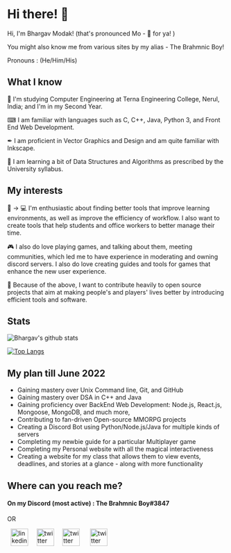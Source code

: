 # Hi there! 👋

Hi, I'm Bhargav Modak! (that's pronounced Mo - 🦆 for ya! )

You might also know me from various sites by my alias - The Brahmnic Boy!

Pronouns : (He/Him/His)

## What I know 

🏫 I'm studying Computer Engineering at Terna Engineering College, Nerul, India; and I'm in my Second Year.

⌨ I am familiar with languages such as C, C++, Java, Python 3, and Front End Web Development.

✒ I am proficient in Vector Graphics and Design and am quite familiar with Inkscape.

🔗 I am learning a bit of Data Structures and Algorithms as prescribed by the University syllabus.

## My interests

📖 → 💻 I'm enthusiastic about finding better tools that improve learning environments, as well as improve the efficiency of workflow. I also want to create tools that help students and office workers to better manage their time.

🎮 I also do love playing games, and talking about them, meeting communities, which led me to have experience in moderating and owning discord servers. I also do love creating guides and tools for games that enhance the new user experience.

👐 Because of the above, I want to contribute heavily to open source projects that aim at making people's and players' lives better by introducing efficient tools and software.

## Stats
![Bhargav's github stats](https://github-readme-stats.vercel.app/api?username=TheBrahmnicBoy&show_icons=true&theme=radical)

[![Top Langs](https://github-readme-stats.vercel.app/api/top-langs/?username=TheBrahmnicBoy&layout=compact)](https://github.com/TheBrahmnicBoy/github-readme-stats)

## My plan till June 2022
- Gaining mastery over Unix Command line, Git, and GitHub
- Gaining mastery over DSA in C++ and Java
- Gaining proficiency over BackEnd Web Development: Node.js, React.js, Mongoose, MongoDB, and much more,
- Contributing to fan-driven Open-source MMORPG projects
- Creating a Discord Bot using Python/Node.js/Java for multiple kinds of servers
- Completing my newbie guide for a particular Multiplayer game
- Completing my Personal website with all the magical interactiveness
- Creating a website for my class that allows them to view events, deadlines, and stories at a glance - along with more functionality

## Where can you reach me?

#### On my Discord (most active) : The Brahmnic Boy#3847

OR

&nbsp;&nbsp;[<img src='https://github.com/TheDudeThatCode/TheDudeThatCode/blob/master/Assets/Linkedin.svg' alt='linkedin' height='40'>](https://www.linkedin.com/in/thebrahmnicboy/)&nbsp;&nbsp;&nbsp;&nbsp;  [<img src='https://github.com/TheDudeThatCode/TheDudeThatCode/blob/master/Assets/Twitter.svg' alt='twitter' height='40'>](https://twitter.com/thebrahmnicboy)&nbsp;&nbsp;&nbsp;&nbsp;  [<img src='https://github.com/TheDudeThatCode/TheDudeThatCode/raw/master/Assets/Gmail.svg' alt='twitter' height='40'>](mailto:thebrahmnicboy@gmail.com) &nbsp;&nbsp;&nbsp;&nbsp;  [<img src='https://cdns.iconmonstr.com/wp-content/assets/preview/2016/240/iconmonstr-reddit-4.png' alt='twitter' height='40'>](https://www.reddit.com/user/TheBrahmnicBoy) 
